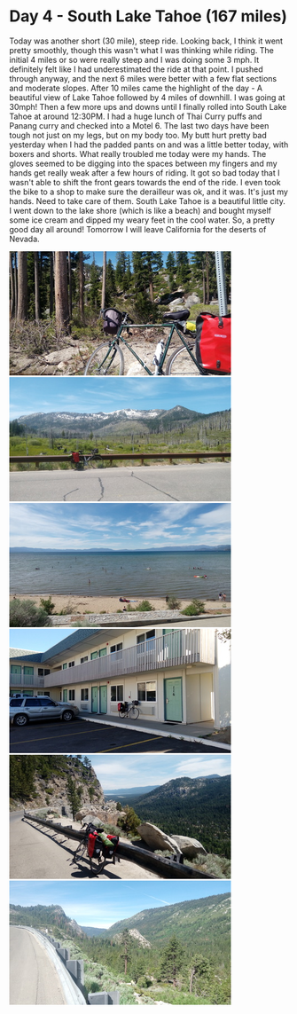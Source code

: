  
# Day 4 - South Lake Tahoe (167 miles)﻿

Today was another short (30 mile), steep ride. Looking back, I think it went pretty smoothly, though this wasn't what I was thinking while riding. The initial 4 miles or so were really steep and I was doing some 3 mph. It definitely felt like I had underestimated the ride at that point. I pushed through anyway, and the next 6 miles were better with a few flat sections and moderate slopes. After 10 miles came the highlight of the day - A beautiful view of Lake Tahoe followed by 4 miles of downhill. I was going at 30mph! Then a few more ups and downs until I finally rolled into South Lake Tahoe at around 12:30PM. I had a huge lunch of Thai Curry puffs and Panang curry and checked into a Motel 6. 
The last two days have been tough not just on my legs, but on my body too. My butt hurt pretty bad yesterday when I had the padded pants on and was a little better today, with boxers and shorts. What really troubled me today were my hands. The gloves seemed to be digging into the spaces between my fingers and my hands get really weak after a few hours of riding. It got so bad today that I wasn't able to shift the front gears towards the end of the ride. I even took the bike to a shop to make sure the derailleur was ok, and it was. It's just my hands. Need to take care of them.
South Lake Tahoe is a beautiful little city. I went down to the lake shore (which is like a beach) and bought myself some ice cream and dipped my weary feet in the cool water.
So, a pretty good day all around! Tomorrow I will leave California for the deserts of Nevada. 


![](/images/transam/tahoe1.jpg "")
![](/images/transam/tahoe2.jpg "")
![](/images/transam/tahoe3.jpg "")
![](/images/transam/tahoe4.jpg "")
![](/images/transam/tahoe5.jpg "")
![](/images/transam/tahoe6.jpg "")
